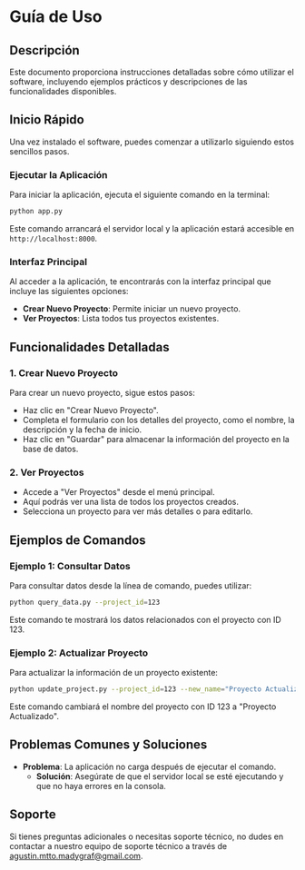 # Guía de Uso

## Descripción
Este documento proporciona instrucciones detalladas sobre cómo utilizar el software, incluyendo ejemplos prácticos y descripciones de las funcionalidades disponibles.

## Inicio Rápido
Una vez instalado el software, puedes comenzar a utilizarlo siguiendo estos sencillos pasos.

### Ejecutar la Aplicación
Para iniciar la aplicación, ejecuta el siguiente comando en la terminal:
```bash
python app.py
```
Este comando arrancará el servidor local y la aplicación estará accesible en `http://localhost:8000`.

### Interfaz Principal
Al acceder a la aplicación, te encontrarás con la interfaz principal que incluye las siguientes opciones:
- **Crear Nuevo Proyecto**: Permite iniciar un nuevo proyecto.
- **Ver Proyectos**: Lista todos tus proyectos existentes.

## Funcionalidades Detalladas

### 1. Crear Nuevo Proyecto
Para crear un nuevo proyecto, sigue estos pasos:
- Haz clic en "Crear Nuevo Proyecto".
- Completa el formulario con los detalles del proyecto, como el nombre, la descripción y la fecha de inicio.
- Haz clic en "Guardar" para almacenar la información del proyecto en la base de datos.

### 2. Ver Proyectos
- Accede a "Ver Proyectos" desde el menú principal.
- Aquí podrás ver una lista de todos los proyectos creados.
- Selecciona un proyecto para ver más detalles o para editarlo.

## Ejemplos de Comandos

### Ejemplo 1: Consultar Datos
Para consultar datos desde la línea de comando, puedes utilizar:
```bash
python query_data.py --project_id=123
```
Este comando te mostrará los datos relacionados con el proyecto con ID 123.

### Ejemplo 2: Actualizar Proyecto
Para actualizar la información de un proyecto existente:
```bash
python update_project.py --project_id=123 --new_name="Proyecto Actualizado"
```
Este comando cambiará el nombre del proyecto con ID 123 a "Proyecto Actualizado".

## Problemas Comunes y Soluciones
- **Problema**: La aplicación no carga después de ejecutar el comando.
  - **Solución**: Asegúrate de que el servidor local se esté ejecutando y que no haya errores en la consola.

## Soporte
Si tienes preguntas adicionales o necesitas soporte técnico, no dudes en contactar a nuestro equipo de soporte técnico a través de agustin.mtto.madygraf@gmail.com.